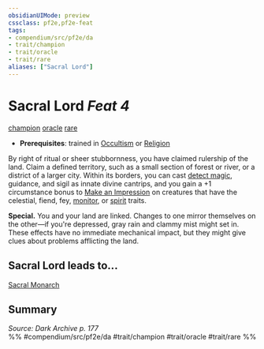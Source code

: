 ```yaml
---
obsidianUIMode: preview
cssclass: pf2e,pf2e-feat
tags:
- compendium/src/pf2e/da
- trait/champion
- trait/oracle
- trait/rare
aliases: ["Sacral Lord"]
---
```

# Sacral Lord  *Feat 4*  
[champion](../../rules/traits/champion.md)  [oracle](../../rules/traits/oracle-apg.md)  [rare](../../rules/traits/rare.md)  

- **Prerequisites**: trained in [Occultism](../skills.md#Occultism) or [Religion](../skills.md#Religion)

By right of ritual or sheer stubbornness, you have claimed rulership of the land. Claim a defined territory, such as a small section of forest or river, or a district of a larger city. Within its borders, you can cast [detect magic](../spells/detect-magic.md), guidance, and sigil as innate divine cantrips, and you gain a +1 circumstance bonus to [Make an Impression](../../rules/actions/make-an-impression.md) on creatures that have the celestial, fiend, fey, [monitor](../../rules/traits/monitor.md), or [spirit](../../rules/traits/spirit.md) traits.

**Special.** You and your land are linked. Changes to one mirror themselves on the other—if you're depressed, gray rain and clammy mist might set in. These effects have no immediate mechanical impact, but they might give clues about problems afflicting the land.

## Sacral Lord leads to...

[Sacral Monarch](sacral-monarch-da.md)

## Summary

*Source: Dark Archive p. 177*  
%% #compendium/src/pf2e/da #trait/champion #trait/oracle #trait/rare %%